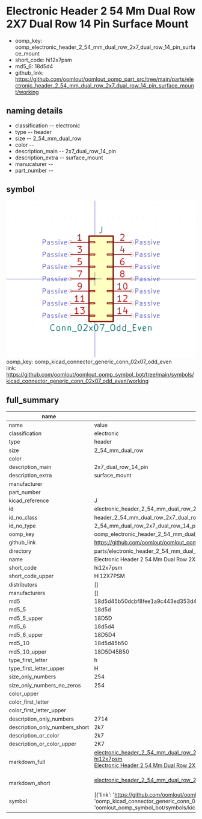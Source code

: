 # Electronic Header 2 54 Mm Dual Row 2X7 Dual Row 14 Pin Surface Mount

  
* oomp_key: oomp_electronic_header_2_54_mm_dual_row_2x7_dual_row_14_pin_surface_mount 
* short_code: hi12x7psm
* md5_6: 18d5d4  
* github_link: https://github.com/oomlout/oomlout_oomp_part_src/tree/main/parts/electronic_header_2_54_mm_dual_row_2x7_dual_row_14_pin_surface_mount/working  
## naming details
* classification -- electronic
* type -- header
* size -- 2_54_mm_dual_row
* color -- 
* description_main -- 2x7_dual_row_14_pin
* description_extra -- surface_mount
* manucaturer -- 
* part_number -- 



## symbol

![](symbol/0/working/working_600.png)  
oomp_key: oomp_kicad_connector_generic_conn_02x07_odd_even  
link: https://github.com/oomlout/oomlout_oomp_symbol_bot/tree/main/symbols/kicad_connector_generic_conn_02x07_odd_even/working  


## full_summary
| name | value | 
| --- | --- | 
| name | value | 
| classification | electronic | 
| type | header | 
| size | 2_54_mm_dual_row | 
| color |  | 
| description_main | 2x7_dual_row_14_pin | 
| description_extra | surface_mount | 
| manufacturer |  | 
| part_number |  | 
| kicad_reference | J | 
| id | electronic_header_2_54_mm_dual_row_2x7_dual_row_14_pin_surface_mount | 
| id_no_class | header_2_54_mm_dual_row_2x7_dual_row_14_pin_surface_mount | 
| id_no_type | 2_54_mm_dual_row_2x7_dual_row_14_pin_surface_mount | 
| oomp_key | oomp_electronic_header_2_54_mm_dual_row_2x7_dual_row_14_pin_surface_mount | 
| github_link | https://github.com/oomlout/oomlout_oomp_part_src/tree/main/parts/electronic_header_2_54_mm_dual_row_2x7_dual_row_14_pin_surface_mount/working | 
| directory | parts/electronic_header_2_54_mm_dual_row_2x7_dual_row_14_pin_surface_mount | 
| name | Electronic Header 2 54 Mm Dual Row 2X7 Dual Row 14 Pin Surface Mount | 
| short_code | hi12x7psm | 
| short_code_upper | HI12X7PSM | 
| distributors | [] | 
| manufacturers | [] | 
| md5 | 18d5d45b50dcbf8fee1a9c443ed353d4 | 
| md5_5 | 18d5d | 
| md5_5_upper | 18D5D | 
| md5_6 | 18d5d4 | 
| md5_6_upper | 18D5D4 | 
| md5_10 | 18d5d45b50 | 
| md5_10_upper | 18D5D45B50 | 
| type_first_letter | h | 
| type_first_letter_upper | H | 
| size_only_numbers | 254 | 
| size_only_numbers_no_zeros | 254 | 
| color_upper |  | 
| color_first_letter |  | 
| color_first_letter_upper |  | 
| description_only_numbers | 2714 | 
| description_only_numbers_short | 2k7 | 
| description_or_color | 2k7 | 
| description_or_color_upper | 2K7 | 
| markdown_full | [electronic_header_2_54_mm_dual_row_2x7_dual_row_14_pin_surface_mount](https://github.com/oomlout/oomlout_oomp_part_src/tree/main/parts/electronic_header_2_54_mm_dual_row_2x7_dual_row_14_pin_surface_mount/working)<br>[hi12x7psm](https://github.com/oomlout/oomlout_oomp_part_src/tree/main/parts/electronic_header_2_54_mm_dual_row_2x7_dual_row_14_pin_surface_mount/working)<br>[Electronic Header 2 54 Mm Dual Row 2X7 Dual Row 14 Pin Surface Mount](https://github.com/oomlout/oomlout_oomp_part_src/tree/main/parts/electronic_header_2_54_mm_dual_row_2x7_dual_row_14_pin_surface_mount/working)<br><br> | 
| markdown_short | [electronic_header_2_54_mm_dual_row_2x7_dual_row_14_pin_surface_mount](https://github.com/oomlout/oomlout_oomp_part_src/tree/main/parts/electronic_header_2_54_mm_dual_row_2x7_dual_row_14_pin_surface_mount/working)<br><br> | 
| symbol | [{'link': 'https://github.com/oomlout/oomlout_oomp_symbol_bot/tree/main/symbols/kicad_connector_generic_conn_02x07_odd_even', 'oomp_key': 'oomp_kicad_connector_generic_conn_02x07_odd_even', 'directory': 'oomlout_oomp_symbol_bot/symbols/kicad_connector_generic_conn_02x07_odd_even//working/working.kicad_sym'}] | 
